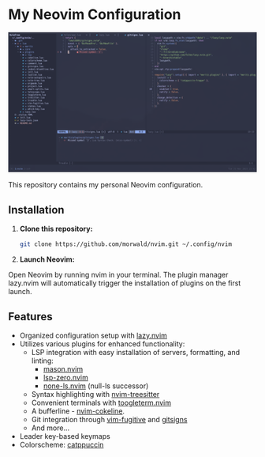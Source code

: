 # My Neovim Configuration

![My Neovim Setup](showcase.png)

This repository contains my personal Neovim configuration.

## Installation

1. **Clone this repository:**

   ```bash
   git clone https://github.com/morwald/nvim.git ~/.config/nvim
   ```
2. **Launch Neovim:**

Open Neovim by running nvim in your terminal. The plugin manager lazy.nvim will
automatically trigger the installation of plugins on the first launch.

## Features

- Organized configuration setup with [lazy.nvim](https://github.com/folke/lazy.nvim)
- Utilizes various plugins for enhanced functionality:
   - LSP integration with easy installation of servers, formatting, and linting:
      - [mason.nvim](https://github.com/williamboma/mason.nvim)
      - [lsp-zero.nvim](https://github.com/VonHeikemen/lsp-zero.nvim.git)
      - [none-ls.nvim](https://github.com/nvimtools/null-ls.nvim) (null-ls successor)
   - Syntax highlighting with [nvim-treesitter](https://github.com/nvim-treesitter/nvim-treesitter)
   - Convenient terminals with [toogleterm.nvim](https://github.com/akinsho/toggleterm.nvim)
   - A bufferline - [nvim-cokeline](https://github.com/willothy/nvim-cokeline.git).
   - Git integration through [vim-fugitive](https://github.com/tpope/vim-fugitive) and [gitsigns](https://github.com/lewis6991/gitsigns.nvim)
   - And more...
- Leader key-based keymaps
- Colorscheme: [catppuccin](https://github.com/catppuccin/nvim.git)
